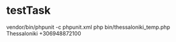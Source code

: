 # testTask
vendor/bin/phpunit -c phpunit.xml
php bin/thessaloniki_temp.php Thessaloniki +306948872100
